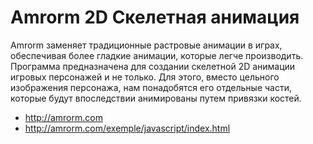 Amrorm 2D Скелетная анимация
======

Amrorm заменяет традиционные растровые анимации в играх, обеспечивая более гладкие анимации, которые легче производить. Программа предназначена для создании скелетной 2D анимации игровых персонажей и не только. Для этого, вместо цельного изображения персонажа, нам понадобятся его отдельные части, которые будут впоследствии анимированы путем привязки костей.


*  http://amrorm.com
*  http://amrorm.com/exemple/javascript/index.html